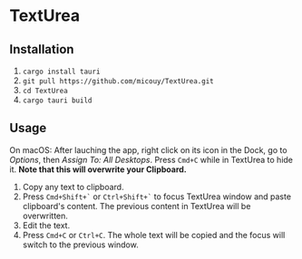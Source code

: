 # TextUrea

## Installation

1. `cargo install tauri`
2. `git pull https://github.com/micouy/TextUrea.git`
3. `cd TextUrea`
4. `cargo tauri build`

## Usage

On macOS: After lauching the app, right click on its icon in the Dock, go to *Options*, then *Assign To: All Desktops*. Press `Cmd+C` while in TextUrea to hide it. **Note that this will overwrite your Clipboard.**

1. Copy any text to clipboard.
2. Press `` Cmd+Shift+` `` or `` Ctrl+Shift+` `` to focus TextUrea window and paste clipboard's content. The previous content in TextUrea will be overwritten.
3. Edit the text.
4. Press `Cmd+C` or `Ctrl+C`. The whole text will be copied and the focus will switch to the previous window.
